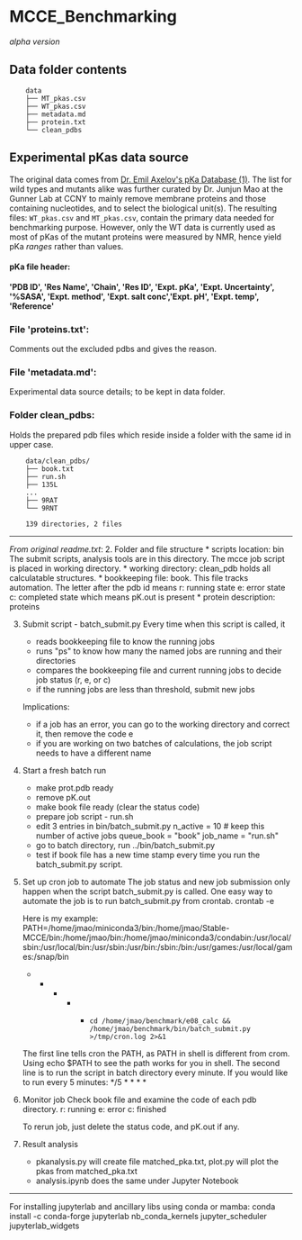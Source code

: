 # MCCE_Benchmarking
_alpha version_

## Data folder contents
```
	data
	├── MT_pkas.csv
	├── WT_pkas.csv
	├── metadata.md
	├── protein.txt
	└── clean_pdbs
```

## Experimental pKas data source
The original data comes from [Dr. Emil Axelov's pKa Database (1)](http://compbio.clemson.edu/lab/software/5/). The list for wild types and mutants alike was further curated by Dr. Junjun Mao at the Gunner Lab at CCNY to
mainly remove membrane proteins and those containing nucleotides, and to select the biological unit(s). The resulting files: `WT_pkas.csv` and `MT_pkas.csv`, contain the primary data needed for benchmarking purpose.
However, only the WT data is currently used as most of pKas of the mutant proteins were measured by NMR, hence
yield pKa _ranges_ rather than values.

#### pKa file header:
**'PDB ID', 'Res Name', 'Chain', 'Res ID', 'Expt. pKa', 'Expt. Uncertainty', '%SASA', 'Expt. method', 'Expt. salt conc','Expt. pH', 'Expt. temp', 'Reference'**

### File 'proteins.txt':
Comments out the excluded pdbs and gives the reason.

### File 'metadata.md':
Experimental data source details; to be kept in data folder.

### Folder clean_pdbs:
Holds the prepared pdb files which reside inside a folder with the same id in upper case.
```
	data/clean_pdbs/
	├── book.txt
	├── run.sh
	├── 135L
	...
	├── 9RAT
	└── 9RNT

	139 directories, 2 files
```


---
_From original readme.txt_:
2. Folder and file structure
    * scripts location: bin
      The submit scripts, analysis tools are in this directory. The mcce job script is placed in working directory.
    * working directory: clean_pdb holds all calculatable structures.
    * bookkeeping file: book. This file tracks automation. The letter after the pdb id means
        r: running state
        e: error state
        c: completed state which means pK.out is present
    * protein description: proteins

3. Submit script - batch_submit.py
    Every time when this script is called, it
    * reads bookkeeping file to know the running jobs
    * runs "ps" to know how many the named jobs are running and their directories
    * compares the bookkeeping file and current running jobs to decide job status (r, e, or c)
    * if the running jobs are less than threshold, submit new jobs

    Implications:
    * if a job has an error, you can go to the working directory and correct it, then remove the code e
    * if you are working on two batches of calculations, the job script needs to have a different name

4. Start a fresh batch run
    * make prot.pdb ready
    * remove pK.out
    * make book file ready (clear the status code)
    * prepare job script - run.sh
    * edit 3 entries in bin/batch_submit.py
        n_active = 10   # keep this number of active jobs
        queue_book = "book"
        job_name = "run.sh"
    * go to batch directory, run ../bin/batch_submit.py
    * test if book file has a new time stamp every time you run the batch_submit.py script.

5. Set up cron job to automate
    The job status and new job submission only happen when the script batch_submit.py is called.
    One easy way to automate the job is to run batch_submit.py from crontab.
    crontab -e

    Here is my example:
    PATH=/home/jmao/miniconda3/bin:/home/jmao/Stable-MCCE/bin:/home/jmao/bin:/home/jmao/miniconda3/condabin:/usr/local/sbin:/usr/local/bin:/usr/sbin:/usr/bin:/sbin:/bin:/usr/games:/usr/local/games:/snap/bin
    *  *   *   *   *     cd /home/jmao/benchmark/e08_calc && /home/jmao/benchmark/bin/batch_submit.py >/tmp/cron.log 2>&1

    The first line tells cron the PATH, as PATH in shell is different from crom. Using echo $PATH to see the path works for you in shell.
    The second line is to run the script in batch directory every minute. If you would like to run every 5 minutes:
    */5 * * * *

6. Monitor job
    Check book file and examine the code of each pdb directory.
    r: running
    e: error
    c: finished

    To rerun job, just delete the status code, and pK.out if any.

7. Result analysis
    * pkanalysis.py will create file matched_pka.txt, plot.py will plot the pkas from matched_pka.txt
    * analysis.ipynb does the same under Jupyter Notebook


---
For installing jupyterlab and ancillary libs using conda or mamba:
conda install -c conda-forge jupyterlab nb_conda_kernels jupyter_scheduler jupyterlab_widgets
